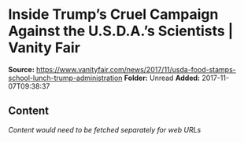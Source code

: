 # Inside Trump’s Cruel Campaign Against the U.S.D.A.’s Scientists | Vanity Fair

**Source:** https://www.vanityfair.com/news/2017/11/usda-food-stamps-school-lunch-trump-administration
**Folder:** Unread
**Added:** 2017-11-07T09:38:37




## Content
*Content would need to be fetched separately for web URLs*

